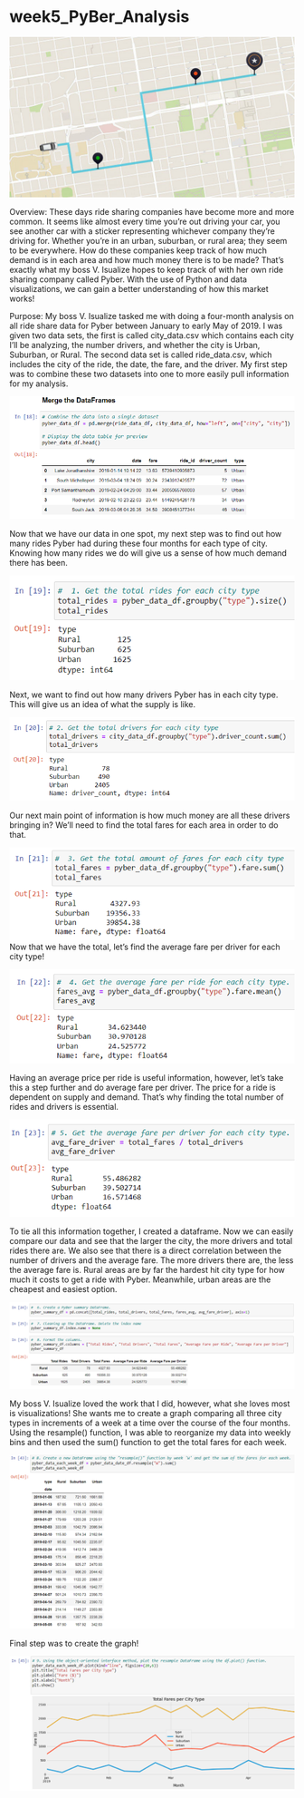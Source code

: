 # week5_PyBer_Analysis

![this_is_an_image](Uber_map.jpg)

Overview:
These days ride sharing companies have become more and more common. It seems like almost every time you’re out driving your car, you see another car with a sticker representing whichever company they’re driving for. Whether you’re in an urban, suburban, or rural area; they seem to be everywhere. How do these companies keep track of how much demand is in each area and how much money there is to be made? That’s exactly what my boss V. Isualize hopes to keep track of with her own ride sharing company called Pyber. With the use of Python and data visualizations, we can gain a better understanding of how this market works!

Purpose:
My boss V. Isualize tasked me with doing a four-month analysis on all ride share data for Pyber between January to early May of 2019. I was given two data sets, the first is called city_data.csv which contains each city I’ll be analyzing, the number drivers, and whether the city is Urban, Suburban, or Rural. The second data set is called ride_data.csv, which includes the city of the ride, the date, the fare, and the driver. My first step was to combine these two datasets into one to more easily pull information for my analysis.

![this_is_an_image](merge.png)

Now that we have our data in one spot, my next step was to find out how many rides Pyber had during these four months for each type of city. Knowing how many rides we do will give us a sense of how much demand there has been. 

![this_is_an_image](total_rides.png)

Next, we want to find out how many drivers Pyber has in each city type. This will give us an idea of what the supply is like.

![this_is_an_image](total_drivers.png)

Our next main point of information is how much money are all these drivers bringing in? We’ll need to find the total fares for each area in order to do that.

![this_is_an_image](total_fares.png)
Now that we have the total, let’s find the average fare per driver for each city type!

![this_is_an_image](avg_fare.png)

Having an average price per ride is useful information, however, let’s take this a step further and do average fare per driver. The price for a ride is dependent on supply and demand. That’s why finding the total number of rides and drivers is essential.

![this_is_an_image](avg_fare_per_driver.png)

To tie all this information together, I created a dataframe. Now we can easily compare our data and see that the larger the city, the more drivers and total rides there are. We also see that there is a direct correlation between the number of drivers and the average fare. The more drivers there are, the less the average fare is. Rural areas are by far the hardest hit city type for how much it costs to get a ride with Pyber. Meanwhile, urban areas are the cheapest and easiest option.

![this_is_an_image](dataframe.png)

My boss V. Isualize loved the work that I did, however, what she loves most is visualizations! She wants me to create a graph comparing all three city types in increments of a week at a time over the course of the four months. Using the resample() function, I was able to reorganize my data into weekly bins and then used the sum() function to get the total fares for each week. 

![this_is_an_image](weekly_bins.png)

Final step was to create the graph!

![this_is_an_image](graph.png)
